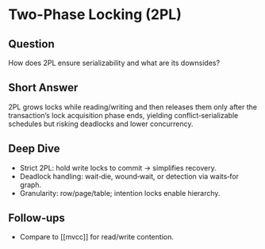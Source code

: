 # Two-Phase Locking (2PL)

## Question
How does 2PL ensure serializability and what are its downsides?

## Short Answer
2PL grows locks while reading/writing and then releases them only after the transaction’s lock acquisition phase ends, yielding conflict‑serializable schedules but risking deadlocks and lower concurrency.

## Deep Dive
- Strict 2PL: hold write locks to commit → simplifies recovery.
- Deadlock handling: wait‑die, wound‑wait, or detection via waits‑for graph.
- Granularity: row/page/table; intention locks enable hierarchy.

## Follow‑ups
- Compare to [[mvcc]] for read/write contention.

